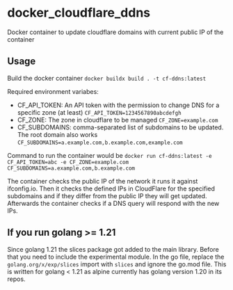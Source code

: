 # docker_cloudflare_ddns
Docker container to update cloudflare domains with current public IP of the container

## Usage

Build the docker container `docker buildx build . -t cf-ddns:latest`

Required environment variabes:
* CF_API_TOKEN: An API token with the permission to change DNS for a specific zone (at least) `CF_API_TOKEN=1234567890abcdefgh`
* CF_ZONE: The zone in cloudflare to be managed `CF_ZONE=example.com`
* CF_SUBDOMAINS: comma-separated list of subdomains to be updated. The root domain also works `CF_SUBDOMAINS=a.example.com,b.example.com,example.com`

Command to run the container would be `docker run cf-ddns:latest -e CF_API_TOKEN=abc -e CF_ZONE=example.com CF_SUBDOMAINS=a.example.com,b.example.com`

The container checks the public IP of the network it runs it against ifconfig.io. Then it checks the defined IPs in CloudFlare for the specified subdomains and if they differ from the public IP they will get updated. Afterwards the container checks if a DNS query will respond with the new IPs.

## If you run golang >= 1.21

Since golang 1.21 the slices package got added to the main library. Before that you need to include the experimental module.
In the go file, replace the `golang.org/x/exp/slices` import with `slices` and ignore the go.mod file. This is written for golang < 1.21 as alpine currently has golang version 1.20 in its repos.
